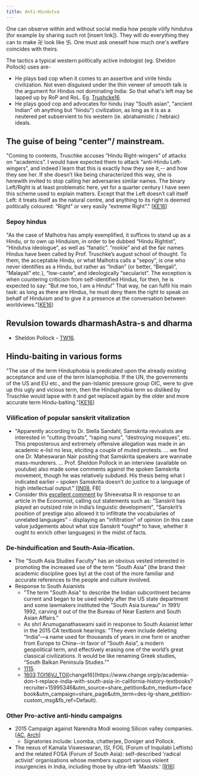```yaml
---
title: Anti-Hindutva
---
```



One can observe within and without social media how people vilify hindutva (for example by sharing such rot \[insert link\]). They will do everything they can to make 卍 look like 卐. One must ask oneself how much one's welfare coincides with theirs.


The tactics a typical western politically active indologist (eg. Sheldon Pollock) uses are- 

- He plays bad cop when it comes to an assertive and virile hindu civilization. Not even disguised under the thin veneer of smooth talk is the argument for Hindus not dominating India: So that what's left may be lapped up by RoP and RoL. Eg. [Trushcke16](http://www.thehansindia.com/posts/index/News-Analysis/2016-04-06/Mughal-rulers-patronised-Sanskrit-literature-took-up-Persian-translations-of-Hindu-epics/219377#.VwWooIkdMe0.facebook).
- He plays good cop and advocates for hindu (nay "South asian", "ancient Indian" oh anything but "hindu") civilization, as long as it is as a neutered pet subservient to his western (ie. abrahamistic / hebraic) ideals.

## The guise of being "center"/ mainstream.

"Coming to contents, Truschke accuses “Hindu Right-wingers” of attacks on “academics”. I would have expected them to attack “anti-Hindu Left-wingers”, and indeed I learn that this is exactly how they see it,-- and how they see her. If she doesn’t like being characterized this way, she is herewith invited to stop calling her adversaries similar names. The binary Left/Right is at least problematic here, yet for a quarter century I have seen this scheme used to explain matters. Except that the Left doesn’t call itself Left: it treats itself as the natural centre, and anything to its right is deemed politically coloured: “Right” or very easily “extreme Right”." \[[KE16](http://www.pragyata.com/mag/academic-bullies-278)\]

  

### Sepoy hindus

"As the case of Malhotra has amply exemplified, it suffices to stand up as a Hindu, or to own up Hinduism, in order to be dubbed “Hindu Rightist”, “Hindutva ideologue”, as well as “fanatic”. “rookie” and all the fair names Hindus have been called by Prof. Truschke’s august school of thought. To them, the acceptable Hindu, or what Malhotra calls a “sepoy”, is one who never identifies as a Hindu, but rather as “Indian” (or better, “Bengali”, “Malayali” etc.), “low-caste”, and ideologically “secularist”. The exception is when countering criticism from self-identified Hindus, for then, he is expected to say: “But me too, I am a Hindu!” That way, he can fulfil his main task: as long as there are Hindus, he must deny them the right to speak on behalf of Hinduism and to give it a presence at the conversation between worldviews."\[[KE16](http://www.pragyata.com/mag/academic-bullies-278)\]

## Revulsion towards dharmashAstra-s and dharma

- Sheldon Pollock - [TW16](https://docs.google.com/spreadsheets/d/1scW5CxCj7ylkDOSpmsWQrgSFA_C5FKqqviISk6o7ESI/pubhtml#).

## Hindu-baiting in various forms

"The use of the term Hinduphobia is predicated upon the already existing acceptance and use of the term Islamophobia. If the UN, the governments of the US and EU etc., and the pan-Islamic pressure group OIC, were to give up this ugly and vicious term, then the Hinduphobia term so disliked by Truschke would lapse with it and get replaced again by the older and more accurate term Hindu-baiting."\[[KE16](http://www.pragyata.com/mag/academic-bullies-278)\]

### Vilification of popular sanskrit vitalization

- "Apparently according to Dr. Stella Sandahl, Samskrita revivalists are interested in “cutting throats”, “raping nuns”, “destroying mosques”, etc. This preposterous and extremely offensive allegation was made in an academic e-list no less, eliciting a couple of muted protests. ... we find one Dr. Maheswaran Nair positing that Samskrita speakers are wannabe mass-murderers. ... Prof. Sheldon Pollock in an interview (available on youtube) also made some comments against the spoken Samskrita movement, though he was relatively subdued. His thesis being what I indicated earlier – spoken Samskrita doesn’t do justice to a language of high intellectual output." \[[IN08](https://agnimaan.wordpress.com/2015/07/15/some-indologists-wrt-spoken-sanskrit-and-hindutva-2008-threads/), FB\]
- Consider this [excellent comment](http://www.economist.com/comment/2012367#comment-2012367) by Shreevatsa R in response to an article in the Economist, calling out statements such as: "Sanskrit has played an outsized role in India’s linguistic development", "Sanskrit’s position of prestige also allowed it to infiltrate the vocabularies of unrelated languages" - displaying an "infiltration" of opinion (in this case value judgements about what size Sanskrit \*ought\* to have, whether it ought to enrich other languages) in the midst of facts.

### De-hinduification and South-Asia-ification.

- The "South Asia Studies Faculty" has an obvious vested interested in promoting the increased use of the term "South Asia" (the brand their academic discipline goes by) at the cost of the more familiar and accurate references to the people and culture involved.
- Response to South Asianists
    - "The term "South Asia" to describe the Indian subcontinent became current and began to be used widely after the US state department and some lawmakers instituted the "South Asia bureau" in 1991/ 1992, carving it out of the the Bureau of Near Eastern and South Asian Affairs." 
    - As shrI Arumuganathaswami said in response to South Asianist letter in the 2015 CA textbook hearings: "They even include deleting “India”—a name used for thousands of years in one form or another from Europe to China--in favor of “South Asia”, a modern geopolitical term, and effectively erasing one of the world’s great classical civilizations. It would be like renaming Greek studies, “South Balkan Peninsula Studies.”"
    - [1115](https://archive.org/stream/California-text-History-2015/Draft%20History-Social%20Science%20Framework%20Public%20Comments%20Received%20%202014%20Dec%2018%20onwards/12.%20Nov.%2019%20to%20Dec.%2018%202015%20Draft%20HSS%20Framework%20Public%20Comments%20Received/11-23%20Vishvas%20#page/n0/mode/2up). 
    - [1603](https://docs.google.com/document/d/1Hu2ZAVt0y8cNTdHag5QvUauL6EOsSonc5XTG49HJkGg/edit).[TOI16](http://timesofindia.indiatimes.com/world/us/Should-pre-1947-India-be-called-S-Asia-US-academics-lock-horns-over-name/articleshow/51477268.cms)[VJ_TOI](http://timesofindia.indiatimes.com/world/us/San-Francisco-University-Professor-writes-to-California-Board-of-Education-over-renaming-pre-1947-India-as-South-Asia/articleshow/51478540.cms?)[change16](https://www.change.org/p/academia-don-t-replace-india-with-south-asia-in-california-history-textbooks?recruiter=15995346&utm_source=share_petition&utm_medium=facebook&utm_campaign=share_page&utm_term=des-lg-share_petition-custom_msg&fb_ref=Default).

### Other Pro-active anti-hindu campaigns

- 2015 Campaign against Narendra Modi wooing Silicon valley companies. \[[AC](http://academeblog.org/2015/08/27/faculty-statement-on-modi-visit-to-silicon-valley/), [Arch](https://ia601503.us.archive.org/6/items/AcademicSubversionOfHindus/Faculty%20Statement%20on%20Narendra%20Modi%20Visit%20to%20Silicon%20Valley%20_%20The%20Academe%20Blog.pdf)\]
    - Signatories include: Loomba, chatterjee, Doniger and Pollock.
- The nexus of Kamala Visweswaran, ISI, FOIL (Forum of Inquilabi Leftists) and the related FOSA (Forum of South Asia): self-described 'radical activist' organisations whose members support various violent insurgencies in India, including those by ultra-left 'Maoists.' \[[R16](http://www.rediff.com/news/column/india-out-south-asia-in-how-academics-ill-serve-us/20160505.htm)\]

